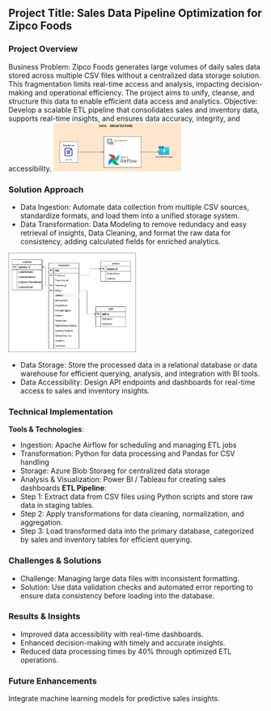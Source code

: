 ## Project Title: Sales Data Pipeline Optimization for Zipco Foods
### Project Overview
Business Problem: Zipco Foods generates large volumes of daily sales data stored across multiple CSV files without a centralized data storage solution. This fragmentation limits real-time access and analysis, impacting decision-making and operational efficiency. The project aims to unify, cleanse, and structure this data to enable efficient data access and analytics.
Objective: Develop a scalable ETL pipeline that consolidates sales and inventory data, supports real-time insights, and ensures data accuracy, integrity, and accessibility.
<img src="architecture.png" alt="Image Description" width="50%"/>
### Solution Approach
- Data Ingestion: Automate data collection from multiple CSV sources, standardize formats, and load them into a unified storage system.
- Data Transformation: Data Modeling to remove redundacy and easy retrieval of insights, Data Cleaning, and format the raw data for consistency, adding calculated fields for enriched analytics.
<img src="zipco-Page-2.drawio.png" alt="Image Description" width="50%"/>

- Data Storage: Store the processed data in a relational database or data warehouse for efficient querying, analysis, and integration with BI tools.
- Data Accessibility: Design API endpoints and dashboards for real-time access to sales and inventory insights.
### Technical Implementation
**Tools & Technologies**:
- Ingestion: Apache Airflow for scheduling and managing ETL jobs
- Transformation: Python for data processing and Pandas for CSV handling
- Storage: Azure Blob Storaeg for centralized data storage
- Analysis & Visualization: Power BI / Tableau for creating sales dashboards
**ETL Pipeline**:
- Step 1: Extract data from CSV files using Python scripts and store raw data in staging tables.
- Step 2: Apply transformations for data cleaning, normalization, and aggregation.
- Step 3: Load transformed data into the primary database, categorized by sales and inventory tables for efficient querying.
### Challenges & Solutions
- Challenge: Managing large data files with inconsistent formatting.
- Solution: Use data validation checks and automated error reporting to ensure data consistency before loading into the database.
### Results & Insights
- Improved data accessibility with real-time dashboards.
- Enhanced decision-making with timely and accurate insights.
- Reduced data processing times by 40% through optimized ETL operations.
### Future Enhancements
Integrate machine learning models for predictive sales insights.

